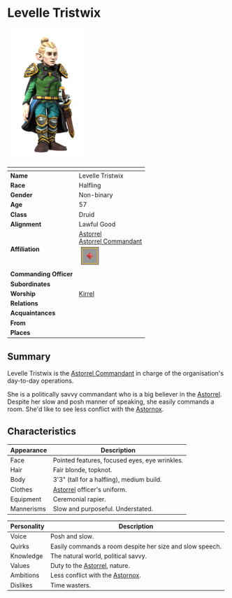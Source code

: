 # Levelle Tristwix

<img src="../../images/people/levelle-tristwix.png" height="300" />

| []() | |
| --- | --- |
| **Name** | Levelle Tristwix |
| **Race** | Halfling |
| **Gender** | Non-binary |
| **Age** | 57 |
| **Class** | Druid |
| **Alignment** | Lawful Good |
| **Affiliation** | [Astorrel](../civilisations/kingdom-of-astor/organisations/astorrel/README.md)<br />[Astorrel Commandant](../civilisations/kingdom-of-astor/organisations/astorrel/ranks/7-commandant.md)<br /><img src="../../images/ranks/astorrel-7-commandant.png" height="50" /> |
| **Commanding Officer** | |
| **Subordinates** | |
| **Worship** | [Kirrel](../gods/gods/kirrel.md) |
| **Relations** | |
| **Acquaintances** | |
| **From** | |
| **Places** | |

## Summary

Levelle Tristwix is the [Astorrel Commandant](../civilisations/kingdom-of-astor/organisations/astorrel/ranks/7-commandant.md) in charge of the organisation's day-to-day operations.

She is a politically savvy commandant who is a big believer in the [Astorrel](../civilisations/kingdom-of-astor/organisations/astorrel/README.md). Despite her slow and posh manner of speaking, she easily commands a room. She'd like to see less conflict with the [Astornox](../civilisations/kingdom-of-astor/organisations/astornox.md).

## Characteristics

| Appearance | Description |
| --- | --- |
| Face | Pointed features, focused eyes, eye wrinkles. |
| Hair | Fair blonde, topknot. |
| Body | 3'3" (tall for a halfling), medium build. |
| Clothes | [Astorrel](../civilisations/kingdom-of-astor/organisations/astorrel/README.md) officer's uniform. |
| Equipment | Ceremonial rapier. |
| Mannerisms | Slow and purposeful. Understated. |

| Personality | Description |
| --- | --- |
| Voice | Posh and slow. |
| Quirks | Easily commands a room despite her size and slow speech. |
| Knowledge | The natural world, political savvy. |
| Values | Duty to the [Astorrel](../civilisations/kingdom-of-astor/organisations/astorrel/README.md), nature. |
| Ambitions | Less conflict with the [Astornox](../civilisations/kingdom-of-astor/organisations/astornox.md). |
| Dislikes | Time wasters. |
